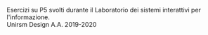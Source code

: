 Esercizi su P5 svolti durante il Laboratorio dei sistemi interattivi per l'informazione.
<br/>Unirsm Design A.A. 2019-2020
